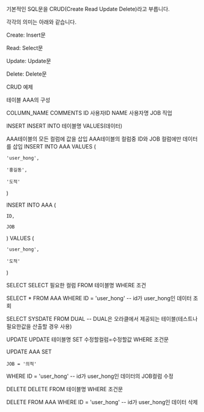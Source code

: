 기본적인 SQL문을 CRUD(Create Read Update Delete)라고 부릅니다.



각각의 의미는 아래와 같습니다.

Create: Insert문

Read: Select문

Update: Update문

Delete: Delete문







CRUD 예제

테이블 AAA의 구성

COLUMN_NAME	COMMENTS
ID	사용자ID
NAME	사용자명
JOB	직업




INSERT
INSERT INTO 테이블명 VALUES(데이터)



AAA테이블의 모든 컬럼에 값을 삽입	AAA테이블의 컬럼중 ID와 JOB 컬럼에만 데이터를 삽입
INSERT INTO AAA VALUES (

    'user_hong',

    '홍길동',

    '도적'

)

INSERT INTO AAA (

    ID,

    JOB

) VALUES (

    'user_hong',

    '도적'

)



SELECT
SELECT  필요한 컬럼 FROM 테이블명 WHERE 조건



SELECT * FROM AAA WHERE ID = 'user_hong' -- id가 user_hong인 데이터 조회

SELECT SYSDATE FROM DUAL -- DUAL은 오라클에서 제공되는 테이블(테스트나 필요한값을 산출할 경우 사용)





UPDATE
UPDATE 테이블명 SET 수정할컬럼=수정할값 WHERE 조건문



UPDATE AAA SET

    JOB = '의적'

WHERE ID = 'user_hong' -- id가 user_hong인 데이터의 JOB컬럼 수정





DELETE
DELETE FROM 테이블명 WHERE 조건문



​DELETE FROM AAA WHERE ID = 'user_hong' -- id가 user_hong인 데이터 삭제


